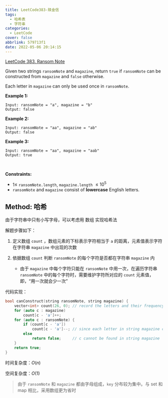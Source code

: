 ```yaml
---
title: LeetCode383-赎金信
tags:
  - 哈希表
  - 字符串
categories:
  - LeetCode
cover: false
abbrlink: 579713f1
date: 2022-05-06 20:14:15
---
```


[LeetCode 383. Ransom Note](https://leetcode-cn.com/problems/ransom-note/)

Given two strings `ransomNote` and `magazine`, return `true` if `ransomNote` can be constructed from `magazine` and `false` otherwise.

Each letter in `magazine` can only be used once in `ransomNote`.

**Example 1:**

    Input: ransomNote = "a", magazine = "b"
    Output: false


**Example 2:**

    Input: ransomNote = "aa", magazine = "ab"
    Output: false


**Example 3:**

    Input: ransomNote = "aa", magazine = "aab"
    Output: true
 

**Constraints:**

 - $1 \le$ `ransomNote.length`, `magazine.length` $\le 10^5$
 - `ransomNote` and `magazine` consist of **lowercase** English letters.

## Method: 哈希

由于字符串中只有小写字母，可以考虑用 数组 实现哈希法

解题步骤如下：

1. 定义数组 `count` ，数组元素的下标表示字符相当于 `a` 的距离，元素值表示字符在字符串 `magazine` 中出现的次数

2. 依据数组 `count` 判断 `ransomNote` 的每个字符是否都在字符串 `magazine` 内
     - 由于 `magazine` 中每个字符只能在 `ransomNote` 中用一次，在遍历字符串 `ransomNote` 中的每个字符时，需要维护字符所对应的 `count` 元素值，即，“用一次就会少一次”

代码实现：

```cpp
bool canConstruct(string ransomNote, string magazine) {
    vector<int> count(26, 0); // record the letters and their frequency in string magazine
    for (auto c : magazine)
        count[c - 'a']++;
    for (auto c : ransomNote) {
        if (count[c - 'a'])
            count[c - 'a']--; // since each letter in string magazine can only be used once
        else
            return false;     // c cannot be found in string magazine
    }
    return true;
}
```

时间复杂度：$O(n)$

空间复杂度：$O(1)$

> 由于 `ransomNote` 和 `magazine` 都由字母组成，`key` 分布较为集中。与 set 和 map 相比，采用数组更为省时